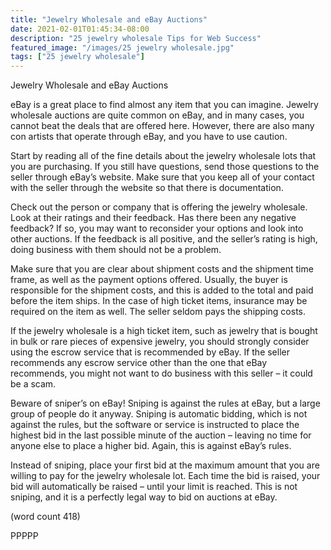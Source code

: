 ```yaml
---
title: "Jewelry Wholesale and eBay Auctions"
date: 2021-02-01T01:45:34-08:00
description: "25 jewelry wholesale Tips for Web Success"
featured_image: "/images/25 jewelry wholesale.jpg"
tags: ["25 jewelry wholesale"]
---
```


Jewelry Wholesale and eBay Auctions

eBay is a great place to find almost any item that 
you can imagine. Jewelry wholesale auctions are 
quite common on eBay, and in many cases, you 
cannot beat the deals that are offered here. 
However, there are also many con artists that 
operate through eBay, and you have to use caution.

Start by reading all of the fine details about the 
jewelry wholesale lots that you are purchasing. If 
you still have questions, send those questions to 
the seller through eBay’s website. Make sure that 
you keep all of your contact with the seller through 
the website so that there is documentation.

Check out the person or company that is offering 
the jewelry wholesale. Look at their ratings and their 
feedback. Has there been any negative feedback? 
If so, you may want to reconsider your options and 
look into other auctions. If the feedback is all 
positive, and the seller’s rating is high, doing 
business with them should not be a problem.

Make sure that you are clear about shipment costs 
and the shipment time frame, as well as the 
payment options offered. Usually, the buyer is 
responsible for the shipment costs, and this is 
added to the total and paid before the item ships. 
In the case of high ticket items, insurance may 
be required on the item as well. The seller seldom 
pays the shipping costs. 

If the jewelry wholesale is a high ticket item, such 
as jewelry that is bought in bulk or rare pieces of 
expensive jewelry, you should strongly consider 
using the escrow service that is recommended by 
eBay. If the seller recommends any escrow service 
other than the one that eBay recommends, you 
might not want to do business with this seller – it 
could be a scam. 

Beware of sniper’s on eBay! Sniping is against the 
rules at eBay, but a large group of people do it 
anyway. Sniping is automatic bidding, which is not 
against the rules, but the software or service is 
instructed to place the highest bid in the last 
possible minute of the auction – leaving no time for 
anyone else to place a higher bid. Again, this is 
against eBay’s rules.

Instead of sniping, place your first bid at the 
maximum amount that you are willing to pay for 
the jewelry wholesale lot. Each time the bid is 
raised, your bid will automatically be raised – until 
your limit is reached. This is not sniping, and it is 
a perfectly legal way to bid on auctions at eBay.

(word count 418)

PPPPP

